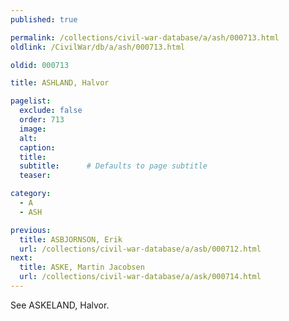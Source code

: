 ```yaml
---
published: true

permalink: /collections/civil-war-database/a/ash/000713.html
oldlink: /CivilWar/db/a/ash/000713.html

oldid: 000713

title: ASHLAND, Halvor

pagelist:
  exclude: false
  order: 713
  image: 
  alt:
  caption:
  title:
  subtitle:      # Defaults to page subtitle
  teaser:

category: 
  - A 
  - ASH

previous:
  title: ASBJORNSON, Erik
  url: /collections/civil-war-database/a/asb/000712.html  
next:
  title: ASKE, Martin Jacobsen
  url: /collections/civil-war-database/a/ask/000714.html   
---
```

See ASKELAND, Halvor.